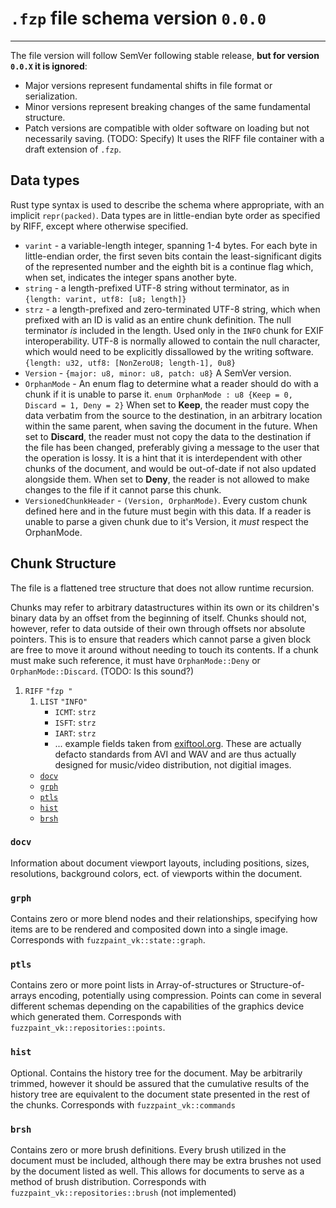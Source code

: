 # `.fzp` file schema version `0.0.0`
---

The file version will follow SemVer following stable release, **but for version `0.0.X` it is ignored**:
 * Major versions represent fundamental shifts in file format or serialization.
 * Minor versions represent breaking changes of the same fundamental structure.
 * Patch versions are compatible with older software on loading but not necessarily saving. (TODO: Specify)
It uses the RIFF file container with a draft extension of `.fzp`.

## Data types
Rust type syntax is used to describe the schema where appropriate, with an implicit `repr(packed)`. Data types are in little-endian byte order as specified by RIFF, except where otherwise specified.

* `varint` - a variable-length integer, spanning 1-4 bytes. For each byte in little-endian order, the first seven bits
contain the least-significant digits of the represented number and the eighth bit is a continue flag which, when set,
indicates the integer spans another byte.
* `string` - a length-prefixed UTF-8 string without terminator, as in `{length: varint, utf8: [u8; length]}`
* `strz` - a length-prefixed and zero-terminated UTF-8 string, which when prefixed with an ID is valid as an entire chunk definition. The null terminator *is* included in the length. Used only in the `INFO` chunk for EXIF interoperability. UTF-8 is normally allowed to contain the null character, which would need to be explicitly dissallowed by the writing software. `{length: u32, utf8: [NonZeroU8; length-1], 0u8}`
* `Version` - `{major: u8, minor: u8, patch: u8}` A SemVer version.
* `OrphanMode` - An enum flag to determine what a reader should do with a chunk if it is unable to parse it. `enum OrphanMode : u8 {Keep = 0, Discard = 1, Deny = 2}` When set to **Keep**, the reader must copy the data verbatim from the source to the destination, in an arbitrary location within the same parent, when saving the document in the future. When set to **Discard**, the reader must not copy the data to the destination if the file has been changed, preferably giving a message to the user that the operation is lossy. It is a hint that it is interdependent with other chunks of the document, and would be out-of-date if not also updated alongside them. When set to **Deny**, the reader is not allowed to make changes to the file if it cannot parse this chunk. 
* `VersionedChunkHeader` - `(Version, OrphanMode)`. Every custom chunk defined here and in the future must begin with this data. If a reader is unable to parse a given chunk due to it's Version, it *must* respect the OrphanMode.
## Chunk Structure
The file is a flattened tree structure that does not allow runtime recursion.

Chunks may refer to arbitrary datastructures within its own or its children's binary data by an offset from the beginning of itself. Chunks should not, however, refer to data outside of their own through offsets nor absolute pointers. This is to ensure that readers which cannot parse a given block are free to move it around without needing to touch its contents. If a chunk must make such reference, it must have `OrphanMode::Deny` or `OrphanMode::Discard`. (TODO: Is this sound?)

1. `RIFF` `"fzp "`
   1. `LIST` `"INFO"`
      - `ICMT`: `strz`
      - `ISFT`: `strz`
      - `IART`: `strz`
      - ... example fields taken from [exiftool.org](https://exiftool.org/TagNames/RIFF.html#Info). These are actually defacto standards from AVI and WAV and are thus actually designed for music/video distribution, not digitial images.
   - [`docv`](#docv)
   - [`grph`](#grph)
   - [`ptls`](#ptls)
   - [`hist`](#hist)
   - [`brsh`](#brsh)

### `docv`
Information about document viewport layouts, including positions, sizes, resolutions, background colors, ect. of viewports within the document.
### `grph`
Contains zero or more blend nodes and their relationships, specifying how items are to be rendered and composited down into a single image.
Corresponds with `fuzzpaint_vk::state::graph`.
### `ptls`
Contains zero or more point lists in Array-of-structures or Structure-of-arrays encoding, potentially using compression. Points can come in several different schemas depending on the capabilities of the graphics device which generated them.
Corresponds with `fuzzpaint_vk::repositories::points`.
### `hist`
Optional. Contains the history tree for the document. May be arbitrarily trimmed, however it should be assured that the cumulative results of the history tree are equivalent to the document state presented in the rest of the chunks.
Corresponds with `fuzzpaint_vk::commands`
### `brsh`
Contains zero or more brush definitions. Every brush utilized in the document must be included, although there may be extra brushes not used by the document listed as well. This allows for documents to serve as a method of brush distribution.
Corresponds with `fuzzpaint_vk::repositories::brush` (not implemented)
